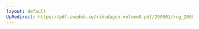 ```yaml
---
layout: default
UpRedirect: https://pdf.swedeb.se/riksdagen-volumeG-pdf/200001/reg_200001/reg_200001_0008.pdf
---
```


